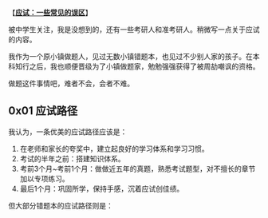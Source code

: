 【[**应试：一些常见的误区**](https://zhuanlan.zhihu.com/p/569517283)】

被中学生关注，我是没想到的，还有一些考研人和准考研人。稍微写一点关于应试的内容。

我作为一个原小镇做题人，见过无数小镇错题本，也见过不少别人家的孩子。在本科知行之后，我也顺便晋级为了小镇做题家，勉勉强强获得了被周劼嘲讽的资格。

做题这件事情吧，难者不会，会者不难。

## 0x01 应试路径

我认为，一条优美的应试路径应该是：

1. 在老师和家长的夸奖中，建立起良好的学习体系和学习习惯。
2. 考试的半年之前：搭建知识体系。
3. 考前3个月~考前1个月：做做近五年的真题，熟悉考试题型，对不擅长的章节加以专项练习。
4. 最后1个月：巩固所学，保持手感，沉着应试创佳绩。

但大部分错题本的应试路径则是：
